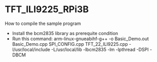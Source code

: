 # TFT_ILI9225_RPi3B

How to compile the sample program
- Install the bcm2835 library as prerequite condition
- Run this command:
arm-linux-gnueabihf-g++ -o Basic_Demo.out Basic_Demo.cpp SPI_CONFIG.cpp TFT_22_ILI9225.cpp -I/usr/local/include -L/usr/local/lib -lbcm2835 -lm -lpthread -DSPI -DBCM
